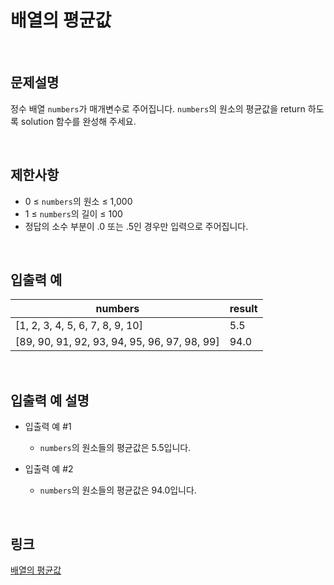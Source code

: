 # 배열의 평균값

<br>

## 문제설명
정수 배열 `numbers`가 매개변수로 주어집니다. `numbers`의 원소의 평균값을 return 하도록 solution 함수를 완성해 주세요.

<br>

## 제한사항
- 0 ≤ `numbers`의 원소 ≤ 1,000
- 1 ≤ `numbers`의 길이 ≤ 100
- 정답의 소수 부분이 .0 또는 .5인 경우만 입력으로 주어집니다.

<br>

## 입출력 예
| numbers | result |
|---|---|
| [1, 2, 3, 4, 5, 6, 7, 8, 9, 10] | 5.5 |
| [89, 90, 91, 92, 93, 94, 95, 96, 97, 98, 99] | 94.0 |

<br>

## 입출력 예 설명
- 입출력 예 #1
    - `numbers`의 원소들의 평균값은 5.5입니다.

- 입출력 예 #2
    - `numbers`의 원소들의 평균값은 94.0입니다.

<br>

## 링크
[배열의 평균값](https://school.programmers.co.kr/learn/courses/30/lessons/120817)

